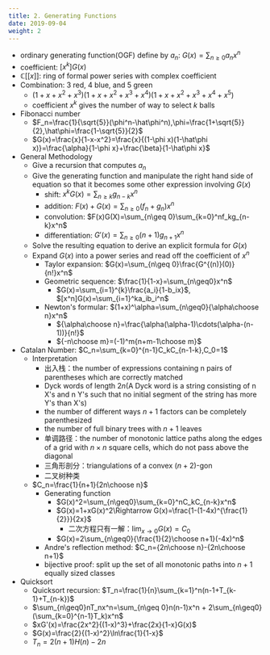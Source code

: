 ```yaml
---
title: 2. Generating Functions
date: 2019-09-04
weight: 2
---
```


* ordinary generating function(OGF) define by $a_n$: $G(x)=\sum_{n\geq0}a_nx^n$
* coefficient: $[x^k]G(x)$
* $\mathbb{C}[[x]]$: ring of formal power series with complex coefficient
* Combination: 3 red, 4 blue, and 5 green
  * $(1+x+x^2+x^3)(1+x+x^2+x^3+x^4)(1+x+x^2+x^3+x^4+x^5)$
  * coefficient $x^k$ gives the number of way to select $k$ balls
* Fibonacci number
  * $F_n=\frac{1}{\sqrt{5}}(\phi^n-\hat\phi^n),\phi=\frac{1+\sqrt{5}}{2},\hat\phi=\frac{1-\sqrt{5}}{2}$
  * $G(x)=\frac{x}{1-x-x^2}=\frac{x}{(1-\phi x)(1-\hat\phi x)}=\frac{\alpha}{1-\phi x}+\frac{\beta}{1-\hat\phi x}$
* General Methodology
    * Give a recursion that computes $a_n$
    * Give the generating function and manipulate the right hand side of equation so that it becomes some other expression involving $G(x)$
      * shift: $x^kG(x)=\sum_{n\geq k}g_{n-k}x^n$
      * addition: $F(x)+G(x)=\sum_{n\geq 0}(f_n+g_n)x^n$
      * convolution: $F(x)G(X)=\sum_{n\geq 0}\sum_{k=0}^nf_kg_{n-k}x^n$
      * differentiation: $G'(x)=\sum_{n\geq0}(n+1)g_{n+1}x^n$
    * Solve the resulting equation to derive an explicit formula for $G(x)$
    * Expand $G(x)$ into a power series and read off the coefficient of $x^n$
      * Taylor expansion: $G(x)=\sum_{n\geq 0}\frac{G^{(n)}(0)}{n!}x^n$
      * Geometric sequence: $\frac{1}{1-x}=\sum_{n\geq0}x^n$
        * $G(x)=\sum_{i=1}^{k}\frac{a_i}{1-b_ix}$, $[x^n]G(x)=\sum_{i=1}^ka_ib_i^n$
      * Newton's formular: $(1+x)^\alpha=\sum_{n\geq0}{\alpha\choose n}x^n$
          * ${\alpha\choose n}=\frac{\alpha(\alpha-1)\cdots(\alpha-(n-1))}{n!}$
          * ${-n\choose m}=(-1)^m{n+m-1\choose m}$
* Catalan Number: $C_n=\sum_{k=0}^{n-1}C_kC_{n-1-k},C_0=1$
  * Interpretation
    * 出入栈：the number of expressions containing n pairs of parentheses which are correctly matched
    * Dyck words of length $2n$(A Dyck word is a string consisting of n X's and n Y's such that no initial segment of the string has more Y's than X's)
    * the number of different ways $n + 1$ factors can be completely parenthesized
    * the number of full binary trees with $n + 1$ leaves
    * 单调路径：the number of monotonic lattice paths along the edges of a grid with $n × n$ square cells, which do not pass above the diagonal
    * 三角形剖分：triangulations of a convex $(n+2)$-gon
    * 二叉树种类
  * $C_n=\frac{1}{n+1}{2n\choose n}$
    * Generating function
      * $G(x)^2=\sum_{n\geq0}\sum_{k=0}^nC_kC_{n-k}x^n$
      * $G(x)=1+xG(x)^2\Rightarrow G(x)=\frac{1-(1-4x)^{\frac{1}{2}}}{2x}$
        * 二次方程只有一解：$\lim_{x\rightarrow0}G(x)=C_0$
      * $G(x)=2\sum_{n\geq0}{\frac{1}{2}\choose n+1}(-4x)^n$
    * Andre's reflection method: $C_n={2n\choose n}-{2n\choose n+1}$
    * bijective proof: split up the set of all monotonic paths into $n + 1$ equally sized classes
* Quicksort
  * Quicksort recursion: $T_n=\frac{1}{n}\sum_{k=1}^n(n-1+T_{k-1}+T_{n-k})$
  * $\sum_{n\geq0}nT_nx^n=\sum_{n\geq 0}n(n-1)x^n + 2\sum_{n\geq0}(\sum_{k=0}^{n-1}T_k)x^n$
  * $xG'(x)=\frac{2x^2}{(1-x)^3}+\frac{2x}{1-x}G(x)$
  * $G(x)=\frac{2}{(1-x)^2}\ln\frac{1}{1-x}$
  * $T_n=2(n+1)H(n)-2n$

